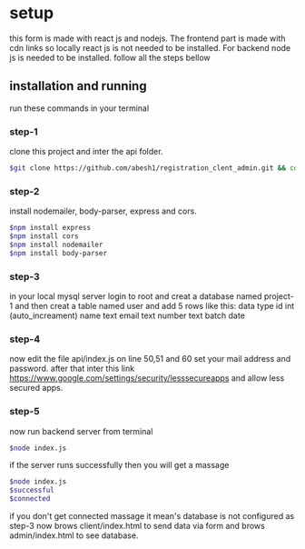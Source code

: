 <h1>setup</h1>

this form is made with react js and nodejs. The frontend part is made with cdn links so locally 
react js is not needed to be installed. For backend node js is needed to be installed. follow  all the steps bellow

<h2>installation and running</h2>



run these commands in your terminal
<h3>step-1</h3>
clone this project and inter the api folder.

```bash
$git clone https://github.com/abesh1/registration_clent_admin.git && cd api
```
<h3>step-2</h3>
install nodemailer, body-parser, express and cors.


```bash
$npm install express
$npm install cors
$npm install nodemailer
$npm install body-parser
```

<h3>step-3</h3>

in your local mysql server login to root and creat a database named project-1 and then creat a table named user and add 5 rows like this:
          data type
id         int (auto_increament)
name      text 
email     text
number    text
batch     date

<h3>step-4</h3>

now edit the file api/index.js on line 50,51 and 60 set your mail address and password. after that inter this link https://www.google.com/settings/security/lesssecureapps and allow less secured apps.

<h3>step-5</h3>

now run backend server from terminal


```bash
$node index.js
```

if the server runs successfully then you will get a massage

```bash
$node index.js
$successful 
$connected
```

if you don't get connected massage it mean's database is not configured as step-3
 now brows client/index.html to send data via form and brows admin/index.html to see database.
